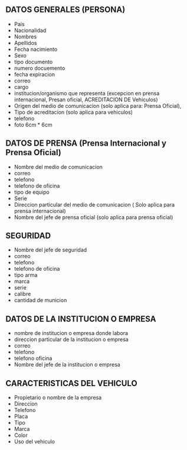 
## DATOS GENERALES (PERSONA)

- Pais
- Nacionalidad
- Nombres
- Apellidos
- Fecha nacimiento
- Sexo
- tipo documento
- numero docuemento
- fecha expiracion
- correo
- cargo
- institucion/organismo que representa (excepcion en prensa internacional, Presan oficial, ACREDITACION DE Vehiculos)
- Origen del medio de comunicacion (solo aplica para: Prensa Oficial),
- Tipo de acreditacion (solo aplica para vehiculos)
- telefono
- foto 6cm * 6cm

## DATOS DE PRENSA  (Prensa Internacional y Prensa Oficial)
- Nombre del medio de comunicacion
- correo
- telefono
- telefono de oficina
- tipo de equipo
- Serie
- Direccion particular del medio de comunicacion ( Solo aplica para prensa internacional)
- Nombre del jefe de prensa oficial (solo aplica para prensa oficial)

## SEGURIDAD

- Nombre del jefe de seguridad
- correo
- telefono
- telefono de oficina
- tipo arma
- marca
- serie
- calibre
- cantidad de municion

## DATOS DE LA INSTITUCION O EMPRESA

- nombre de institucion o empresa donde labora
- direccion particular de la institucion o empresa
- correo
- telefono
- telefono oficina
- Nombre del jefe de la institucion o empresa

## CARACTERISTICAS DEL VEHICULO

- Propietario o nombre de la empresa
- Direccion
- Telefono
- Placa
- Tipo
- Marca
- Color
- Uso del vehiculo
